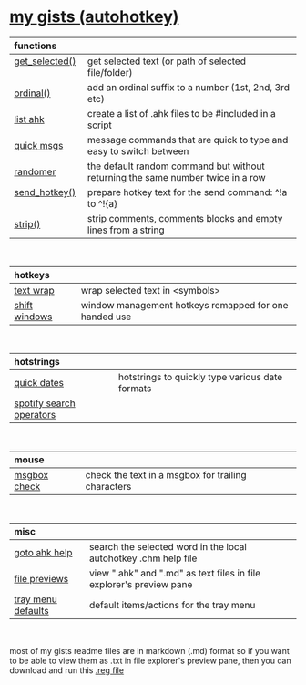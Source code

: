 # [my gists (autohotkey)](https://gist.github.com/davebrny/c500eeccbda8ecf8e983a7a4ad3dff7f)

| functions | &nbsp; |  
|:----------|:-------|  
| [get_selected()](https://gist.github.com/davebrny/103504a50fb5285804213bd358957c32) &nbsp; | get selected text (or path of selected file/folder)  
| [ordinal()](https://gist.github.com/davebrny/a51dcb71f2ef652464bc863ea64aa5cc) &nbsp;   | add an ordinal suffix to a number (1st, 2nd, 3rd etc)  
| [list ahk](https://gist.github.com/davebrny/55de3ab40499e33e40324ac6a96b70c0) &nbsp;       | create a list of .ahk files to be #included in a script  
| [quick msgs](https://gist.github.com/davebrny/c8fc4dd7af299afe5ec8883faa28784a) &nbsp;     | message commands that are quick to type and easy to switch between  
| [randomer](https://gist.github.com/davebrny/564328c8cfd9f85987ed9d4d0578d423) &nbsp;     | the default random command but without returning the same number twice in a row  
| [send_hotkey()](https://gist.github.com/davebrny/ce25602584c77a50959334ce8ec2e989) &nbsp;  | prepare hotkey text for the send command: ^!a to ^!{a}  
| [strip()](https://gist.github.com/davebrny/13b4ab574fd125d732749b406c4351d5) &nbsp;        | strip comments, comments blocks and empty lines from a string  


&nbsp;



| hotkeys   | &nbsp; |  
|:----------|:-------|  
| [text wrap](https://gist.github.com/davebrny/088c48d6678617876b34f53571e92ee6) &nbsp;       | wrap selected text in \<symbols\>  
| [shift windows](https://gist.github.com/davebrny/e617d196502fa4d4fc4806edaef1a50a) &nbsp;   | window management hotkeys remapped for one handed use  

&nbsp;



| hotstrings | &nbsp; |  
|:-----------|:-------|  
| [quick dates](https://gist.github.com/davebrny/5155f65b53e50f4ddf615cd464c092a9)              | hotstrings to quickly type various date formats
| [spotify search operators](https://gist.github.com/davebrny/21b9f8147c82e66c913226ec6a8bc229) |  

&nbsp;



| mouse      | &nbsp; |  
|:-----------|:-------| 
| [msgbox check](https://gist.github.com/davebrny/ab814d0427a67237008dd7888cc464bd) | check the text in a msgbox for trailing characters  

&nbsp;



| misc       | &nbsp; |  
|:-----------|:-------|  
| [goto ahk help](https://gist.github.com/davebrny/3ac1f359d3d033cfe3e072446cb3c401)   | search the selected word in the local autohotkey .chm help file  
| [file previews](https://gist.github.com/davebrny/97ecb29ac5808799e9cb233be24a2c88)   | view ".ahk" and ".md" as text files in file explorer's preview pane  
| [tray menu defaults](https://gist.github.com/davebrny/63d8120c9f31c0505cfed1cfa9a6e68e) | default items/actions for the tray menu  

&nbsp;

most of my gists readme files are in markdown (.md) format so if you want to be able to view them as .txt in file explorer's preview pane, then you can download and run this [.reg file](https://gist.github.com/davebrny/97ecb29ac5808799e9cb233be24a2c88#file-md-file-explorer-preview-reg)

